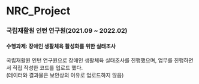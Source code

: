 # NRC_Project
### 국립재활원 인턴 연구원(2021.09 ~ 2022.02)
#### 수행과제: 장애인 생활체육 활성화를 위한 실태조사  
국립재활원 인턴 연구원으로 장애인 생활체육 실태조사를 진행했으며, 업무를 진행하면서 직접 작성한 코드를 업로드 했다.  
(데이터와 결과물은 보안상의 이유로 업로드하지 않음)
